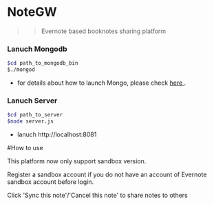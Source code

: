 
# NoteGW

>>Evernote based booknotes sharing platform

### Lanuch Mongodb

 ```sh 
$cd path_to_mongodb_bin
$./mongod
  ```
* for details about how to launch Mongo, please check <a href="http://docs.mongodb.org/manual/tutorial/manage-mongodb-processes/"> here </a>.

### Lanuch Server
```sh 
$cd path_to_server
$node server.js
```
- lanuch http://localhost:8081



#How to use

This platform now only support sandbox version.

Register a sandbox account if you do not have an account of Evernote sandbox account before login.

Click 'Sync this note'/'Cancel this note' to share notes to others
